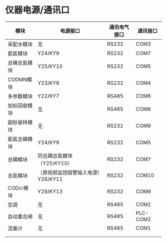 # 仪器电源/通讯口

| 模块         | 电源接口                           | 通讯电气接口 | 通讯接口 |
| ------------ | ---------------------------------- | ------------ | -------- |
| 采配水模块   | 无                                 | RS232        | COM3     |
| 氨氮模块     | Y24/KY9                            | RS232        | COM7     |
| 总磷总氮模块 | Y25/KY10                           | RS232        | COM5     |
| CODMN模块    | Y23/KY8                            | RS232        | COM4     |
| 多参数模块   | Y22/KY7                            | RS485        | COM6     |
| 加标回收模块 | 无                                 | RS485        | COM8     |
| 超标留样模块 | 无                                 | RS232        | COM9     |
| 氨氮总磷模块 | Y24/KY9                            | RS232        | COM5     |
| 总磷模块     | 同总磷总氮模块（Y25/KY10）         | RS232        | COM7     |
| 总氮模块     | （原视频监控报警输入电源）Y26/KY11 | RS232        | COM10    |
| CODcr模块    | Y28/KY13                           | RS232        | COM9     |
| 空调         | 无                                 | RS485        | COM2     |
| 自动重合闸   | 无                                 | RS485        | PLC-COM2 |
| 流量计       | 无                                 | RS485        | COM1     |
|              |                                    |              |          |
|              |                                    |              |          |

